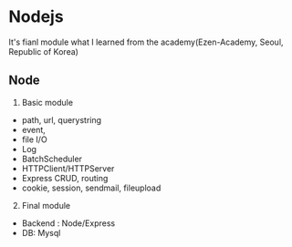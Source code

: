 # Nodejs
It's fianl module what I learned from the academy(Ezen-Academy, Seoul, Republic of Korea)

## Node
1. Basic module
  - path, url, querystring
  - event, 
  - file I/O
  - Log
  - BatchScheduler
  - HTTPClient/HTTPServer
  - Express CRUD, routing
  - cookie, session, sendmail, fileupload

2. Final module
  - Backend : Node/Express
  - DB: Mysql
